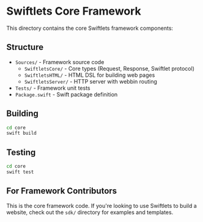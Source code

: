 # Swiftlets Core Framework

This directory contains the core Swiftlets framework components:

## Structure

- `Sources/` - Framework source code
  - `SwiftletsCore/` - Core types (Request, Response, Swiftlet protocol)
  - `SwiftletsHTML/` - HTML DSL for building web pages
  - `SwiftletsServer/` - HTTP server with webbin routing
- `Tests/` - Framework unit tests
- `Package.swift` - Swift package definition

## Building

```bash
cd core
swift build
```

## Testing

```bash
cd core
swift test
```

## For Framework Contributors

This is the core framework code. If you're looking to use Swiftlets to build a website, check out the `sdk/` directory for examples and templates.
